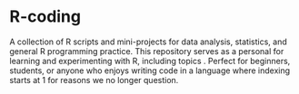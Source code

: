 # R-coding
A collection of R scripts and mini-projects for data analysis, statistics, and general R programming practice. This repository serves as a personal for learning and experimenting with R, including topics .  Perfect for beginners, students, or anyone who enjoys writing code in a language where indexing starts at 1 for reasons we no longer question.
